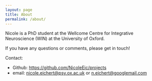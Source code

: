 ```yaml
---
layout: page
title: About
permalink: /about/
---
```


Nicole is a PhD student at the Wellcome Centre for Integrative Neuroscience (WIN) at the University of Oxford.

If you have any questions or comments, please get in touch!

Contact:
* Github: https://github.com/NicoleEic/projects
* email: nicole.eichert@psy.ox.ac.uk or n.eichert@googlemail.com
